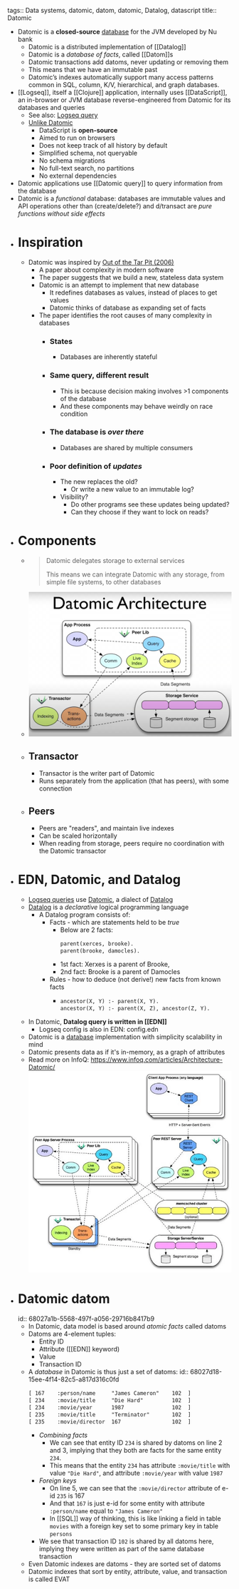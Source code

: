 tags::  Data systems, datomic, datom, datomic, Datalog, datascript
title:: Datomic

- Datomic is a **closed-source** [database]([[Databases]]) for the JVM developed by Nu bank
	- Datomic is a distributed implementation of [[Datalog]]
	- Datomic is a *database of facts*, called [[Datom]]s
	- Datomic transactions add datoms, never updating or removing them
	- This means that we have an immutable past
	- Datomic’s indexes automatically support many access patterns common in SQL, column, K/V, hierarchical, and graph databases.
- [[Logseq]], itself a [[Clojure]] application, internally uses [[DataScript]], an in-browser or JVM database reverse-engineered from Datomic for its databases and queries
	- See also: [Logseq query]([[Query]])
	- [Unlike Datomic](https://github.com/tonsky/datascript?tab=readme-ov-file#differences-from-datomic)
		- DataScript is **open-source**
		- Aimed to run on browsers
		- Does not keep track of all history by default
		- Simplified schema, not queryable
		- No schema migrations
		- No full-text search, no partitions
		- No external dependencies
- Datomic applications use [[Datomic query]] to query information from the database
- Datomic is a *functional* database: databases are immutable values and API operations other than (create/delete?) and d/transact are *pure functions without side effects*
- # Inspiration
	- Datomic was inspired by [Out of the Tar Pit (2006)](https://curtclifton.net/papers/MoseleyMarks06a.pdf)
		- A paper about complexity in modern software
		- The paper suggests that we build a new, stateless data system
		- Datomic is an attempt to implement that new database
			- It redefines databases as values, instead of places to get values
			- Datomic thinks of database as expanding set of facts
		- The paper identifies the root causes of many complexity in databases
			- ### States
				- Databases are inherently stateful
			- ### Same query, different result
				- This is because decision making involves >1 components of the database
				- And these components may behave weirdly on race condition
			- ### The database is *over there*
				- Databases are shared by multiple consumers
			- ### Poor definition of *updates*
				- The new replaces the old?
					- Or write a new value to an immutable log?
				- Visibility?
					- Do other programs see these updates being updated?
					- Can they choose if they want to lock on reads?
- # Components
	- > Datomic delegates storage to external services
	  >
	  > This means we can integrate Datomic with any storage, from simple file systems, to other databases
	- ![Screenshot 2025-04-19 at 22.18.35.png](../assets/Screenshot_2025-04-19_at_22.18.35_1745075921452_0.png)
	- ## Transactor
		- Transactor is the writer part of Datomic
		- Runs separately from the application (that has peers), with some connection
	- ## Peers
		- Peers are "readers", and maintain live indexes
		- Can be scaled horizontally
		- When reading from storage, peers require no coordination with the Datomic transactor
- # EDN, Datomic, and Datalog
	- [Logseq queries](https://docs.logseq.com/#/page/advanced%20queries) use [Datomic](https://www.datomic.com/), a dialect of [Datalog](https://www.learndatalogtoday.org/)
	- [Datalog](https://en.wikipedia.org/wiki/Datalog) is a *declarative* logical programming language
		- A Datalog program consists of:
			- Facts - which are statements held to be *true*
				- Below are 2 facts:
				  ```datalog
				  parent(xerces, brooke).
				  parent(brooke, damocles).
				  ```
				- 1st fact: Xerxes is a parent of Brooke,
				- 2nd fact: Brooke is a parent of Damocles
			- Rules - how to deduce (not derive!) new facts from known facts
				- ```datalog
				  ancestor(X, Y) :- parent(X, Y).
				  ancestor(X, Y) :- parent(X, Z), ancestor(Z, Y).
				  ```
	- In Datomic, **Datalog query is written in [[EDN]]**
		- Logseq config is also in EDN: config.edn
	- Datomic is a [database]([[Databases]]) implementation with simplicity scalability in mind
	- Datomic presents data as if it's in-memory, as a graph of attributes
	- Read more on InfoQ: https://www.infoq.com/articles/Architecture-Datomic/
	  ![datomic.webp](../assets/datomic_1744992865210_0.webp)
- # Datomic datom
  id:: 68027a1b-5568-497f-a056-29716b8417b9
	- In Datomic, data model is based around *atomic facts* called datoms
	- Datoms are 4-element tuples:
		- Entity ID
		- Attribute ([[EDN]] keyword)
		- Value
		- Transaction ID
	- A *database* in Datomic is thus just a set of datoms:
	  id:: 68027d18-15ee-4f14-82c5-a817d316c0fd
	  ```edn
	  [ 167    :person/name     "James Cameron"    102  ]
	  [ 234    :movie/title     "Die Hard"         102  ]
	  [ 234    :movie/year      1987               102  ]
	  [ 235    :movie/title     "Terminator"       102  ]
	  [ 235    :movie/director  167                102  ]
	  ```
		- *Combining facts*
			- We can see that entity ID `234` is shared by datoms on line 2 and 3, implying that they both are facts for the same entity `234`.
			- This means that the entity `234` has attribute `:movie/title` with value `"Die Hard"`, and attribute `:movie/year` with value `1987`
		- *Foreign keys*
			- On line 5, we can see that the `:movie/director` attribute of e-id `235` is 167
			- And that `167` is just e-id for some entity with attribute `:person/name` equal to `"James Cameron"`
			- In [[SQL]] way of thinking, this is like linking a field in table `movies` with a foreign key set to some primary key in table `persons`
		- We see that transaction ID `102` is shared by all datoms here, implying they were written as part of the same database transaction
	- Even Datomic indexes are datoms - they are sorted set of datoms
	- Datomic indexes that sort by entity, attribute, value, and transaction is called EVAT